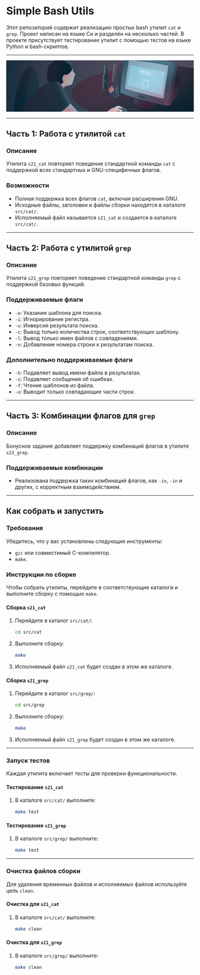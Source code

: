 # Simple Bash Utils

Этот репозиторий содержит реализацию простых bash утилит `cat` и `grep`. Проект написан на языке Си и разделён на несколько частей. В проекте присутствует тестирование утилит с помощью тестов на языке Python и bash-скриптов.

---

![header_picture](misc/bashutils.png)

---

## Часть 1: Работа с утилитой `cat`

### Описание

Утилита `s21_cat` повторяет поведение стандартной команды `cat` с поддержкой всех стандартных и GNU-специфичных флагов.

### Возможности

* Полная поддержка всех флагов `cat`, включая расширения GNU.
* Исходные файлы, заголовки и файлы сборки находятся в каталоге `src/cat/`.
* Исполняемый файл называется `s21_cat` и создается в каталоге `src/cat/`.

---

## Часть 2: Работа с утилитой `grep`

### Описание

Утилита `s21_grep` повторяет поведение стандартной команды `grep` с поддержкой базовых функций.

### Поддерживаемые флаги

* `-e`: Указание шаблона для поиска.
* `-i`: Игнорирование регистра.
* `-v`: Инверсия результата поиска.
* `-c`: Вывод только количества строк, соответствующих шаблону.
* `-l`: Вывод только имен файлов с совпадениями.
* `-n`: Добавление номера строки к результатам поиска.

### Дополнительно поддерживаемые флаги

* `-h`: Подавляет вывод имени файла в результатах.
* `-s`: Подавляет сообщения об ошибках.
* `-f`: Чтение шаблонов из файла.
* `-o`: Выводит только совпадающие части строк.

---

## Часть 3: Комбинации флагов для `grep`

### Описание

Бонусное задание добавляет поддержку комбинаций флагов в утилите `s21_grep`.

### Поддерживаемые комбинации

* Реализована поддержка таких комбинаций флагов, как `-iv`, `-in` и других, с корректным взаимодействием.

---

## Как собрать и запустить

### Требования

Убедитесь, что у вас установлены следующие инструменты:

* `gcc` или совместимый C-компилятор.
* `make`.

### Инструкции по сборке

Чтобы собрать утилиты, перейдите в соответствующие каталоги и выполните сборку с помощью `make`.

#### Сборка `s21_cat`

1. Перейдите в каталог `src/cat/`:
   ```bash
   cd src/cat
   ```
2. Выполните сборку:
   ```bash
   make
   ```
3. Исполняемый файл `s21_cat` будет создан в этом же каталоге.

#### Сборка `s21_grep`

1. Перейдите в каталог `src/grep/`:
   ```bash
   cd src/grep
   ```
2. Выполните сборку:
   ```bash
   make
   ```
3. Исполняемый файл `s21_grep` будет создан в этом же каталоге.

---

### Запуск тестов

Каждая утилита включает тесты для проверки функциональности.

#### Тестирование `s21_cat`

1. В каталоге `src/cat/` выполните:
   ```bash
   make test
   ```

#### Тестирование `s21_grep`

1. В каталоге `src/grep/` выполните:
   ```bash
   make test
   ```

---

### Очистка файлов сборки

Для удаления временных файлов и исполняемых файлов используйте цель `clean`.

#### Очистка для `s21_cat`

1. В каталоге `src/cat/` выполните:
   ```bash
   make clean
   ```

#### Очистка для `s21_grep`

1. В каталоге `src/grep/` выполните:
   ```bash
   make clean
   ```
